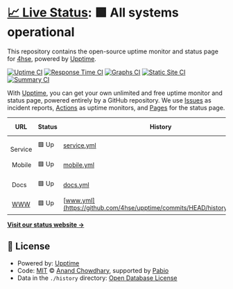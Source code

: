 # [📈 Live Status](https://4hse.github.io/upptime): <!--live status--> **🟩 All systems operational**

This repository contains the open-source uptime monitor and status page for [4hse](www.4hse.com), powered by [Upptime](https://github.com/upptime/upptime).

[![Uptime CI](https://github.com/4hse/upptime/workflows/Uptime%20CI/badge.svg)](https://github.com/4hse/upptime/actions?query=workflow%3A%22Uptime+CI%22)
[![Response Time CI](https://github.com/4hse/upptime/workflows/Response%20Time%20CI/badge.svg)](https://github.com/4hse/upptime/actions?query=workflow%3A%22Response+Time+CI%22)
[![Graphs CI](https://github.com/4hse/upptime/workflows/Graphs%20CI/badge.svg)](https://github.com/4hse/upptime/actions?query=workflow%3A%22Graphs+CI%22)
[![Static Site CI](https://github.com/4hse/upptime/workflows/Static%20Site%20CI/badge.svg)](https://github.com/4hse/upptime/actions?query=workflow%3A%22Static+Site+CI%22)
[![Summary CI](https://github.com/4hse/upptime/workflows/Summary%20CI/badge.svg)](https://github.com/4hse/upptime/actions?query=workflow%3A%22Summary+CI%22)

With [Upptime](https://upptime.js.org), you can get your own unlimited and free uptime monitor and status page, powered entirely by a GitHub repository. We use [Issues](https://github.com/4hse/upptime/issues) as incident reports, [Actions](https://github.com/4hse/upptime/actions) as uptime monitors, and [Pages](https://4hse.github.io/upptime) for the status page.

<!--start: status pages-->
<!-- This summary is generated by Upptime (https://github.com/upptime/upptime) -->
<!-- Do not edit this manually, your changes will be overwritten -->
<!-- prettier-ignore -->
| URL | Status | History | Response Time | Uptime |
| --- | ------ | ------- | ------------- | ------ |
| <img alt="" src="https://s3.eu-west-1.amazonaws.com/public.4hse.com/images/logo_4hse_icona300.png" height="13"> Service | 🟩 Up | [service.yml](https://github.com/4hse/upptime/commits/HEAD/history/service.yml) | <details><summary><img alt="Response time graph" src="./graphs/service/response-time-week.png" height="20"> 746ms</summary><br><a href="https://status.4hse.com/history/service"><img alt="Response time 641" src="https://img.shields.io/endpoint?url=https%3A%2F%2Fraw.githubusercontent.com%2F4hse%2Fupptime%2FHEAD%2Fapi%2Fservice%2Fresponse-time.json"></a><br><a href="https://status.4hse.com/history/service"><img alt="24-hour response time 710" src="https://img.shields.io/endpoint?url=https%3A%2F%2Fraw.githubusercontent.com%2F4hse%2Fupptime%2FHEAD%2Fapi%2Fservice%2Fresponse-time-day.json"></a><br><a href="https://status.4hse.com/history/service"><img alt="7-day response time 746" src="https://img.shields.io/endpoint?url=https%3A%2F%2Fraw.githubusercontent.com%2F4hse%2Fupptime%2FHEAD%2Fapi%2Fservice%2Fresponse-time-week.json"></a><br><a href="https://status.4hse.com/history/service"><img alt="30-day response time 741" src="https://img.shields.io/endpoint?url=https%3A%2F%2Fraw.githubusercontent.com%2F4hse%2Fupptime%2FHEAD%2Fapi%2Fservice%2Fresponse-time-month.json"></a><br><a href="https://status.4hse.com/history/service"><img alt="1-year response time 641" src="https://img.shields.io/endpoint?url=https%3A%2F%2Fraw.githubusercontent.com%2F4hse%2Fupptime%2FHEAD%2Fapi%2Fservice%2Fresponse-time-year.json"></a></details> | <details><summary><a href="https://status.4hse.com/history/service">100.00%</a></summary><a href="https://status.4hse.com/history/service"><img alt="All-time uptime 100.00%" src="https://img.shields.io/endpoint?url=https%3A%2F%2Fraw.githubusercontent.com%2F4hse%2Fupptime%2FHEAD%2Fapi%2Fservice%2Fuptime.json"></a><br><a href="https://status.4hse.com/history/service"><img alt="24-hour uptime 100.00%" src="https://img.shields.io/endpoint?url=https%3A%2F%2Fraw.githubusercontent.com%2F4hse%2Fupptime%2FHEAD%2Fapi%2Fservice%2Fuptime-day.json"></a><br><a href="https://status.4hse.com/history/service"><img alt="7-day uptime 100.00%" src="https://img.shields.io/endpoint?url=https%3A%2F%2Fraw.githubusercontent.com%2F4hse%2Fupptime%2FHEAD%2Fapi%2Fservice%2Fuptime-week.json"></a><br><a href="https://status.4hse.com/history/service"><img alt="30-day uptime 100.00%" src="https://img.shields.io/endpoint?url=https%3A%2F%2Fraw.githubusercontent.com%2F4hse%2Fupptime%2FHEAD%2Fapi%2Fservice%2Fuptime-month.json"></a><br><a href="https://status.4hse.com/history/service"><img alt="1-year uptime 100.00%" src="https://img.shields.io/endpoint?url=https%3A%2F%2Fraw.githubusercontent.com%2F4hse%2Fupptime%2FHEAD%2Fapi%2Fservice%2Fuptime-year.json"></a></details>
| <img alt="" src="https://s3.eu-west-1.amazonaws.com/public.4hse.com/images/logo_4hse_icona300.png" height="13"> Mobile | 🟩 Up | [mobile.yml](https://github.com/4hse/upptime/commits/HEAD/history/mobile.yml) | <details><summary><img alt="Response time graph" src="./graphs/mobile/response-time-week.png" height="20"> 179ms</summary><br><a href="https://status.4hse.com/history/mobile"><img alt="Response time 512" src="https://img.shields.io/endpoint?url=https%3A%2F%2Fraw.githubusercontent.com%2F4hse%2Fupptime%2FHEAD%2Fapi%2Fmobile%2Fresponse-time.json"></a><br><a href="https://status.4hse.com/history/mobile"><img alt="24-hour response time 126" src="https://img.shields.io/endpoint?url=https%3A%2F%2Fraw.githubusercontent.com%2F4hse%2Fupptime%2FHEAD%2Fapi%2Fmobile%2Fresponse-time-day.json"></a><br><a href="https://status.4hse.com/history/mobile"><img alt="7-day response time 179" src="https://img.shields.io/endpoint?url=https%3A%2F%2Fraw.githubusercontent.com%2F4hse%2Fupptime%2FHEAD%2Fapi%2Fmobile%2Fresponse-time-week.json"></a><br><a href="https://status.4hse.com/history/mobile"><img alt="30-day response time 398" src="https://img.shields.io/endpoint?url=https%3A%2F%2Fraw.githubusercontent.com%2F4hse%2Fupptime%2FHEAD%2Fapi%2Fmobile%2Fresponse-time-month.json"></a><br><a href="https://status.4hse.com/history/mobile"><img alt="1-year response time 512" src="https://img.shields.io/endpoint?url=https%3A%2F%2Fraw.githubusercontent.com%2F4hse%2Fupptime%2FHEAD%2Fapi%2Fmobile%2Fresponse-time-year.json"></a></details> | <details><summary><a href="https://status.4hse.com/history/mobile">100.00%</a></summary><a href="https://status.4hse.com/history/mobile"><img alt="All-time uptime 100.00%" src="https://img.shields.io/endpoint?url=https%3A%2F%2Fraw.githubusercontent.com%2F4hse%2Fupptime%2FHEAD%2Fapi%2Fmobile%2Fuptime.json"></a><br><a href="https://status.4hse.com/history/mobile"><img alt="24-hour uptime 100.00%" src="https://img.shields.io/endpoint?url=https%3A%2F%2Fraw.githubusercontent.com%2F4hse%2Fupptime%2FHEAD%2Fapi%2Fmobile%2Fuptime-day.json"></a><br><a href="https://status.4hse.com/history/mobile"><img alt="7-day uptime 100.00%" src="https://img.shields.io/endpoint?url=https%3A%2F%2Fraw.githubusercontent.com%2F4hse%2Fupptime%2FHEAD%2Fapi%2Fmobile%2Fuptime-week.json"></a><br><a href="https://status.4hse.com/history/mobile"><img alt="30-day uptime 100.00%" src="https://img.shields.io/endpoint?url=https%3A%2F%2Fraw.githubusercontent.com%2F4hse%2Fupptime%2FHEAD%2Fapi%2Fmobile%2Fuptime-month.json"></a><br><a href="https://status.4hse.com/history/mobile"><img alt="1-year uptime 100.00%" src="https://img.shields.io/endpoint?url=https%3A%2F%2Fraw.githubusercontent.com%2F4hse%2Fupptime%2FHEAD%2Fapi%2Fmobile%2Fuptime-year.json"></a></details>
| <img alt="" src="https://s3.eu-west-1.amazonaws.com/public.4hse.com/images/logo_4hse_icona300.png" height="13"> Docs | 🟩 Up | [docs.yml](https://github.com/4hse/upptime/commits/HEAD/history/docs.yml) | <details><summary><img alt="Response time graph" src="./graphs/docs/response-time-week.png" height="20"> 159ms</summary><br><a href="https://status.4hse.com/history/docs"><img alt="Response time 152" src="https://img.shields.io/endpoint?url=https%3A%2F%2Fraw.githubusercontent.com%2F4hse%2Fupptime%2FHEAD%2Fapi%2Fdocs%2Fresponse-time.json"></a><br><a href="https://status.4hse.com/history/docs"><img alt="24-hour response time 193" src="https://img.shields.io/endpoint?url=https%3A%2F%2Fraw.githubusercontent.com%2F4hse%2Fupptime%2FHEAD%2Fapi%2Fdocs%2Fresponse-time-day.json"></a><br><a href="https://status.4hse.com/history/docs"><img alt="7-day response time 159" src="https://img.shields.io/endpoint?url=https%3A%2F%2Fraw.githubusercontent.com%2F4hse%2Fupptime%2FHEAD%2Fapi%2Fdocs%2Fresponse-time-week.json"></a><br><a href="https://status.4hse.com/history/docs"><img alt="30-day response time 141" src="https://img.shields.io/endpoint?url=https%3A%2F%2Fraw.githubusercontent.com%2F4hse%2Fupptime%2FHEAD%2Fapi%2Fdocs%2Fresponse-time-month.json"></a><br><a href="https://status.4hse.com/history/docs"><img alt="1-year response time 152" src="https://img.shields.io/endpoint?url=https%3A%2F%2Fraw.githubusercontent.com%2F4hse%2Fupptime%2FHEAD%2Fapi%2Fdocs%2Fresponse-time-year.json"></a></details> | <details><summary><a href="https://status.4hse.com/history/docs">100.00%</a></summary><a href="https://status.4hse.com/history/docs"><img alt="All-time uptime 100.00%" src="https://img.shields.io/endpoint?url=https%3A%2F%2Fraw.githubusercontent.com%2F4hse%2Fupptime%2FHEAD%2Fapi%2Fdocs%2Fuptime.json"></a><br><a href="https://status.4hse.com/history/docs"><img alt="24-hour uptime 100.00%" src="https://img.shields.io/endpoint?url=https%3A%2F%2Fraw.githubusercontent.com%2F4hse%2Fupptime%2FHEAD%2Fapi%2Fdocs%2Fuptime-day.json"></a><br><a href="https://status.4hse.com/history/docs"><img alt="7-day uptime 100.00%" src="https://img.shields.io/endpoint?url=https%3A%2F%2Fraw.githubusercontent.com%2F4hse%2Fupptime%2FHEAD%2Fapi%2Fdocs%2Fuptime-week.json"></a><br><a href="https://status.4hse.com/history/docs"><img alt="30-day uptime 100.00%" src="https://img.shields.io/endpoint?url=https%3A%2F%2Fraw.githubusercontent.com%2F4hse%2Fupptime%2FHEAD%2Fapi%2Fdocs%2Fuptime-month.json"></a><br><a href="https://status.4hse.com/history/docs"><img alt="1-year uptime 100.00%" src="https://img.shields.io/endpoint?url=https%3A%2F%2Fraw.githubusercontent.com%2F4hse%2Fupptime%2FHEAD%2Fapi%2Fdocs%2Fuptime-year.json"></a></details>
| <img alt="" src="https://s3.eu-west-1.amazonaws.com/public.4hse.com/images/logo_4hse_icona300.png" height="13"> [WWW](https://www.4hse.com) | 🟩 Up | [www.yml](https://github.com/4hse/upptime/commits/HEAD/history/www.yml) | <details><summary><img alt="Response time graph" src="./graphs/www/response-time-week.png" height="20"> 221ms</summary><br><a href="https://status.4hse.com/history/www"><img alt="Response time 1147" src="https://img.shields.io/endpoint?url=https%3A%2F%2Fraw.githubusercontent.com%2F4hse%2Fupptime%2FHEAD%2Fapi%2Fwww%2Fresponse-time.json"></a><br><a href="https://status.4hse.com/history/www"><img alt="24-hour response time 207" src="https://img.shields.io/endpoint?url=https%3A%2F%2Fraw.githubusercontent.com%2F4hse%2Fupptime%2FHEAD%2Fapi%2Fwww%2Fresponse-time-day.json"></a><br><a href="https://status.4hse.com/history/www"><img alt="7-day response time 221" src="https://img.shields.io/endpoint?url=https%3A%2F%2Fraw.githubusercontent.com%2F4hse%2Fupptime%2FHEAD%2Fapi%2Fwww%2Fresponse-time-week.json"></a><br><a href="https://status.4hse.com/history/www"><img alt="30-day response time 206" src="https://img.shields.io/endpoint?url=https%3A%2F%2Fraw.githubusercontent.com%2F4hse%2Fupptime%2FHEAD%2Fapi%2Fwww%2Fresponse-time-month.json"></a><br><a href="https://status.4hse.com/history/www"><img alt="1-year response time 1147" src="https://img.shields.io/endpoint?url=https%3A%2F%2Fraw.githubusercontent.com%2F4hse%2Fupptime%2FHEAD%2Fapi%2Fwww%2Fresponse-time-year.json"></a></details> | <details><summary><a href="https://status.4hse.com/history/www">100.00%</a></summary><a href="https://status.4hse.com/history/www"><img alt="All-time uptime 100.00%" src="https://img.shields.io/endpoint?url=https%3A%2F%2Fraw.githubusercontent.com%2F4hse%2Fupptime%2FHEAD%2Fapi%2Fwww%2Fuptime.json"></a><br><a href="https://status.4hse.com/history/www"><img alt="24-hour uptime 100.00%" src="https://img.shields.io/endpoint?url=https%3A%2F%2Fraw.githubusercontent.com%2F4hse%2Fupptime%2FHEAD%2Fapi%2Fwww%2Fuptime-day.json"></a><br><a href="https://status.4hse.com/history/www"><img alt="7-day uptime 100.00%" src="https://img.shields.io/endpoint?url=https%3A%2F%2Fraw.githubusercontent.com%2F4hse%2Fupptime%2FHEAD%2Fapi%2Fwww%2Fuptime-week.json"></a><br><a href="https://status.4hse.com/history/www"><img alt="30-day uptime 100.00%" src="https://img.shields.io/endpoint?url=https%3A%2F%2Fraw.githubusercontent.com%2F4hse%2Fupptime%2FHEAD%2Fapi%2Fwww%2Fuptime-month.json"></a><br><a href="https://status.4hse.com/history/www"><img alt="1-year uptime 100.00%" src="https://img.shields.io/endpoint?url=https%3A%2F%2Fraw.githubusercontent.com%2F4hse%2Fupptime%2FHEAD%2Fapi%2Fwww%2Fuptime-year.json"></a></details>

<!--end: status pages-->

[**Visit our status website →**](https://4hse.github.io/upptime)

## 📄 License

- Powered by: [Upptime](https://github.com/upptime/upptime)
- Code: [MIT](./LICENSE) © [Anand Chowdhary](https://anandchowdhary.com), supported by [Pabio](https://pabio.com)
- Data in the `./history` directory: [Open Database License](https://opendatacommons.org/licenses/odbl/1-0/)
